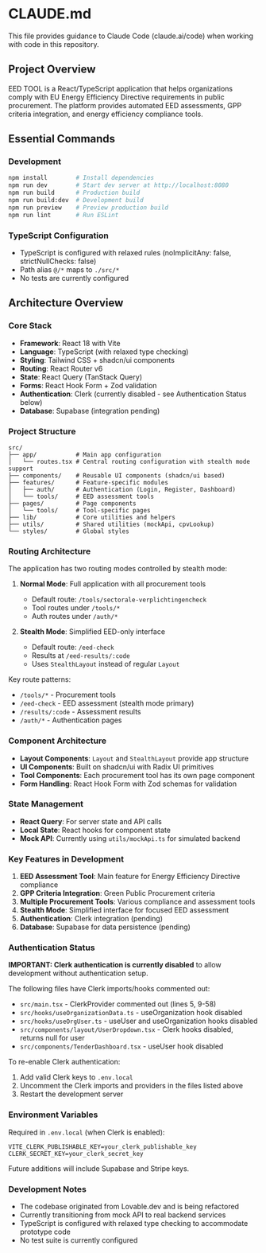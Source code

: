 # CLAUDE.md

This file provides guidance to Claude Code (claude.ai/code) when working with code in this repository.

## Project Overview

EED TOOL is a React/TypeScript application that helps organizations comply with EU Energy Efficiency Directive requirements in public procurement. The platform provides automated EED assessments, GPP criteria integration, and energy efficiency compliance tools.

## Essential Commands

### Development
```bash
npm install        # Install dependencies
npm run dev        # Start dev server at http://localhost:8080
npm run build      # Production build
npm run build:dev  # Development build
npm run preview    # Preview production build
npm run lint       # Run ESLint
```

### TypeScript Configuration
- TypeScript is configured with relaxed rules (noImplicitAny: false, strictNullChecks: false)
- Path alias `@/*` maps to `./src/*`
- No tests are currently configured

## Architecture Overview

### Core Stack
- **Framework**: React 18 with Vite
- **Language**: TypeScript (with relaxed type checking)
- **Styling**: Tailwind CSS + shadcn/ui components
- **Routing**: React Router v6
- **State**: React Query (TanStack Query)
- **Forms**: React Hook Form + Zod validation
- **Authentication**: Clerk (currently disabled - see Authentication Status below)
- **Database**: Supabase (integration pending)

### Project Structure

```
src/
├── app/           # Main app configuration
│   └── routes.tsx # Central routing configuration with stealth mode support
├── components/    # Reusable UI components (shadcn/ui based)
├── features/      # Feature-specific modules
│   ├── auth/      # Authentication (Login, Register, Dashboard)
│   └── tools/     # EED assessment tools
├── pages/         # Page components
│   └── tools/     # Tool-specific pages
├── lib/           # Core utilities and helpers
├── utils/         # Shared utilities (mockApi, cpvLookup)
└── styles/        # Global styles
```

### Routing Architecture

The application has two routing modes controlled by stealth mode:

1. **Normal Mode**: Full application with all procurement tools
   - Default route: `/tools/sectorale-verplichtingencheck`
   - Tool routes under `/tools/*`
   - Auth routes under `/auth/*`

2. **Stealth Mode**: Simplified EED-only interface
   - Default route: `/eed-check`
   - Results at `/eed-results/:code`
   - Uses `StealthLayout` instead of regular `Layout`

Key route patterns:
- `/tools/*` - Procurement tools
- `/eed-check` - EED assessment (stealth mode primary)
- `/results/:code` - Assessment results
- `/auth/*` - Authentication pages

### Component Architecture

- **Layout Components**: `Layout` and `StealthLayout` provide app structure
- **UI Components**: Built on shadcn/ui with Radix UI primitives
- **Tool Components**: Each procurement tool has its own page component
- **Form Handling**: React Hook Form with Zod schemas for validation

### State Management

- **React Query**: For server state and API calls
- **Local State**: React hooks for component state
- **Mock API**: Currently using `utils/mockApi.ts` for simulated backend

### Key Features in Development

1. **EED Assessment Tool**: Main feature for Energy Efficiency Directive compliance
2. **GPP Criteria Integration**: Green Public Procurement criteria
3. **Multiple Procurement Tools**: Various compliance and assessment tools
4. **Stealth Mode**: Simplified interface for focused EED assessment
5. **Authentication**: Clerk integration (pending)
6. **Database**: Supabase for data persistence (pending)

### Authentication Status

**IMPORTANT: Clerk authentication is currently disabled** to allow development without authentication setup.

The following files have Clerk imports/hooks commented out:
- `src/main.tsx` - ClerkProvider commented out (lines 5, 9-58)
- `src/hooks/useOrganizationData.ts` - useOrganization hook disabled
- `src/hooks/useOrgUser.ts` - useUser and useOrganization hooks disabled
- `src/components/layout/UserDropdown.tsx` - Clerk hooks disabled, returns null for user
- `src/components/TenderDashboard.tsx` - useUser hook disabled

To re-enable Clerk authentication:
1. Add valid Clerk keys to `.env.local`
2. Uncomment the Clerk imports and providers in the files listed above
3. Restart the development server

### Environment Variables

Required in `.env.local` (when Clerk is enabled):
```
VITE_CLERK_PUBLISHABLE_KEY=your_clerk_publishable_key
CLERK_SECRET_KEY=your_clerk_secret_key
```

Future additions will include Supabase and Stripe keys.

### Development Notes

- The codebase originated from Lovable.dev and is being refactored
- Currently transitioning from mock API to real backend services
- TypeScript is configured with relaxed type checking to accommodate prototype code
- No test suite is currently configured